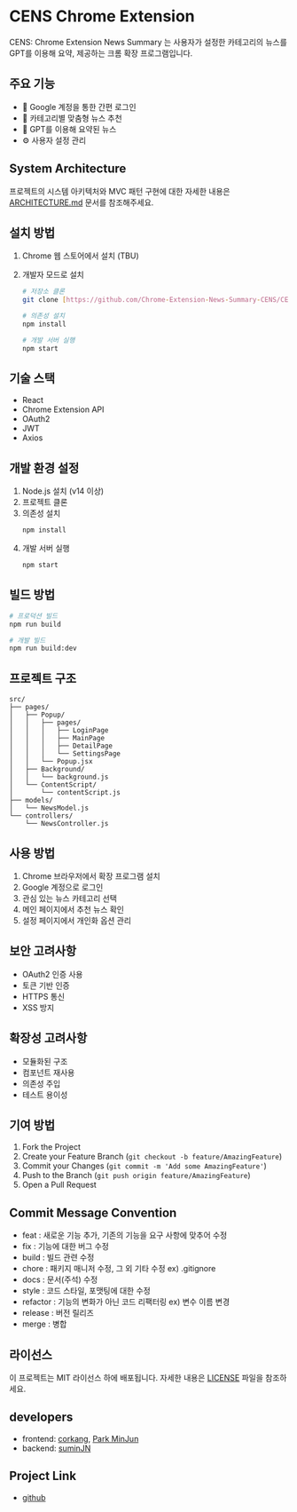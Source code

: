 # CENS Chrome Extension

CENS: Chrome Extension News Summary 는 사용자가 설정한 카테고리의 뉴스를 GPT를 이용해 요약, 제공하는 크롬 확장 프로그램입니다.

## 주요 기능

- 🔐 Google 계정을 통한 간편 로그인
- 📰 카테고리별 맞춤형 뉴스 추천
- 📜 GPT를 이용해 요약된 뉴스
- ⚙️ 사용자 설정 관리

## System Architecture

프로젝트의 시스템 아키텍처와 MVC 패턴 구현에 대한 자세한 내용은 [ARCHITECTURE.md](ARCHITECTURE.md) 문서를 참조해주세요.

## 설치 방법

1. Chrome 웹 스토어에서 설치 (TBU)

2. 개발자 모드로 설치

   ```bash
   # 저장소 클론
   git clone [https://github.com/Chrome-Extension-News-Summary-CENS/CENS-FE]

   # 의존성 설치
   npm install

   # 개발 서버 실행
   npm start
   ```

## 기술 스택

- React
- Chrome Extension API
- OAuth2
- JWT
- Axios

## 개발 환경 설정

1. Node.js 설치 (v14 이상)
2. 프로젝트 클론
3. 의존성 설치
   ```bash
   npm install
   ```
4. 개발 서버 실행
   ```bash
   npm start
   ```

## 빌드 방법

```bash
# 프로덕션 빌드
npm run build

# 개발 빌드
npm run build:dev
```

## 프로젝트 구조

```
src/
├── pages/
│   ├── Popup/
│   │   ├── pages/
│   │   │   ├── LoginPage
│   │   │   ├── MainPage
│   │   │   ├── DetailPage
│   │   │   └── SettingsPage
│   │   └── Popup.jsx
│   ├── Background/
│   │   └── background.js
│   └── ContentScript/
│       └── contentScript.js
├── models/
│   └── NewsModel.js
└── controllers/
    └── NewsController.js
```

## 사용 방법

1. Chrome 브라우저에서 확장 프로그램 설치
2. Google 계정으로 로그인
3. 관심 있는 뉴스 카테고리 선택
4. 메인 페이지에서 추천 뉴스 확인
5. 설정 페이지에서 개인화 옵션 관리

## 보안 고려사항

- OAuth2 인증 사용
- 토큰 기반 인증
- HTTPS 통신
- XSS 방지

## 확장성 고려사항

- 모듈화된 구조
- 컴포넌트 재사용
- 의존성 주입
- 테스트 용이성

## 기여 방법

1. Fork the Project
2. Create your Feature Branch (`git checkout -b feature/AmazingFeature`)
3. Commit your Changes (`git commit -m 'Add some AmazingFeature'`)
4. Push to the Branch (`git push origin feature/AmazingFeature`)
5. Open a Pull Request

## Commit Message Convention

- feat : 새로운 기능 추가, 기존의 기능을 요구 사항에 맞추어 수정
- fix : 기능에 대한 버그 수정
- build : 빌드 관련 수정
- chore : 패키지 매니저 수정, 그 외 기타 수정 ex) .gitignore
- docs : 문서(주석) 수정
- style : 코드 스타일, 포맷팅에 대한 수정
- refactor : 기능의 변화가 아닌 코드 리팩터링 ex) 변수 이름 변경
- release : 버전 릴리즈
- merge : 병합

## 라이선스

이 프로젝트는 MIT 라이선스 하에 배포됩니다. 자세한 내용은 [LICENSE](LICENSE) 파일을 참조하세요.

## developers

- frontend: [corkang](https://github.com/corkang), [Park MinJun](https://github.com/ParkMinjun0721)
- backend: [suminJN](https://github.com/SuminJN)

## Project Link

- [github](https://github.com/Chrome-Extension-News-Summary-CENS/CENS-FE)

